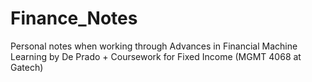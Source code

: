 # Finance_Notes
Personal notes when working through Advances in Financial Machine Learning by De Prado + Coursework for Fixed Income (MGMT 4068 at Gatech)
